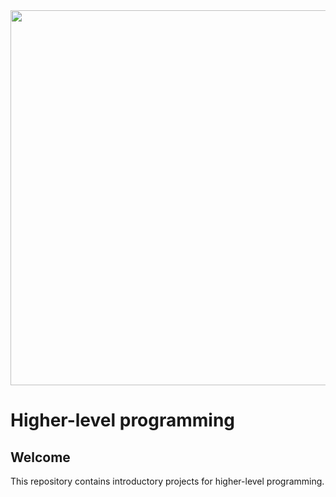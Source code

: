<img src="https://rajivpandit.files.wordpress.com/2013/02/python.png" width="600">

# Higher-level programming

## Welcome
This repository contains introductory projects for higher-level programming. 
